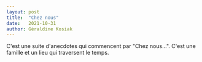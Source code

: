 ```yaml
---
layout: post
title:  "Chez nous"
date:   2021-10-31
author: Géraldine Kosiak
---
```

C'est une suite d'anecdotes qui commencent par "Chez nous...". C'est une famille et un lieu qui traversent le temps.
